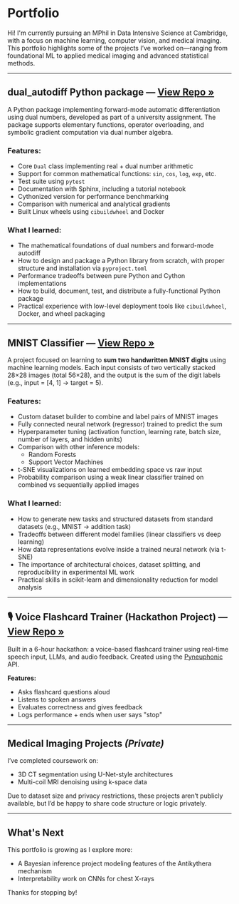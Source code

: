 # Portfolio

Hi! I'm currently pursuing an MPhil in Data Intensive Science at Cambridge, with a focus on machine learning, computer vision, and medical imaging. This portfolio highlights some of the projects I’ve worked on—ranging from foundational ML to applied medical imaging and advanced statistical methods.

---

## dual_autodiff Python package — [View Repo »]( https://github.com/jjkkk627/autodiff-with-dual-numbers.git)

A Python package implementing forward-mode automatic differentiation using dual numbers, developed as part of a university assignment. The package supports elementary functions, operator overloading, and symbolic gradient computation via dual number algebra.

### Features:
- Core `Dual` class implementing real + dual number arithmetic  
- Support for common mathematical functions: `sin`, `cos`, `log`, `exp`, etc.  
- Test suite using `pytest`  
- Documentation with Sphinx, including a tutorial notebook  
- Cythonized version for performance benchmarking  
- Comparison with numerical and analytical gradients  
- Built Linux wheels using `cibuildwheel` and Docker

### What I learned:
- The mathematical foundations of dual numbers and forward-mode autodiff  
- How to design and package a Python library from scratch, with proper structure and installation via `pyproject.toml`  
- Performance tradeoffs between pure Python and Cython implementations  
- How to build, document, test, and distribute a fully-functional Python package  
- Practical experience with low-level deployment tools like `cibuildwheel`, Docker, and wheel packaging
---

## MNIST Classifier — [View Repo »]( https://github.com/jjkkk627/machine-learning-mnist.git)

A project focused on learning to **sum two handwritten MNIST digits** using machine learning models. Each input consists of two vertically stacked 28×28 images (total 56×28), and the output is the sum of the digit labels (e.g., input = [4, 1] → target = 5).

### Features:
- Custom dataset builder to combine and label pairs of MNIST images  
- Fully connected neural network (regressor) trained to predict the sum  
- Hyperparameter tuning (activation function, learning rate, batch size, number of layers, and hidden units)  
- Comparison with other inference models:
  - Random Forests
  - Support Vector Machines
- t-SNE visualizations on learned embedding space vs raw input  
- Probability comparison using a weak linear classifier trained on combined vs sequentially applied images

### What I learned:
- How to generate new tasks and structured datasets from standard datasets (e.g., MNIST → addition task)  
- Tradeoffs between different model families (linear classifiers vs deep learning)  
- How data representations evolve inside a trained neural network (via t-SNE)  
- The importance of architectural choices, dataset splitting, and reproducibility in experimental ML work  
- Practical skills in scikit-learn and dimensionality reduction for model analysis
---

## 🎙️ Voice Flashcard Trainer (Hackathon Project) — [View Repo »](https://github.com/yourusername/voice-flashcard-trainer)

Built in a 6-hour hackathon: a voice-based flashcard trainer using real-time speech input, LLMs, and audio feedback. Created using the [Pyneuphonic](https://github.com/neuphonic/pyneuphonic) API.

**Features:**
- Asks flashcard questions aloud
- Listens to spoken answers
- Evaluates correctness and gives feedback
- Logs performance + ends when user says "stop"

---

## Medical Imaging Projects *(Private)*

I’ve completed coursework on:
- 3D CT segmentation using U-Net-style architectures
- Multi-coil MRI denoising using k-space data

Due to dataset size and privacy restrictions, these projects aren’t publicly available, but I’d be happy to share code structure or logic privately.

---

## What's Next

This portfolio is growing as I explore more:
- A Bayesian inference project modeling features of the Antikythera mechanism
- Interpretability work on CNNs for chest X-rays

Thanks for stopping by!

